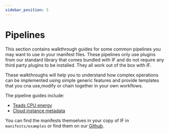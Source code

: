 ```yaml
---
sidebar_position: 5
---
```


# Pipelines

This section contains walkthrough guides for some common pipelines you may want to use in your manifest files. 
These pipelines only use plugins from our standard library that comes bundled with IF and do not require any third party plugins to be installed. They all work out of the box with IF.

These walkthroughs will help you to understand how complex operations can be implemented using simple generic features and provide templates that you cna use,modify or chain together in your own workflows.

The pipeline guides include:

- [Teads CPU energy](./teads.md)
- [Cloud instance metadata](./instance-metadata.md)

You can find the manifests themselves in your copy of IF in `manifests/examples` or find them on our [Github](https://github.com/Green-Software-Foundation/if/tree/main/manifests/examples).
